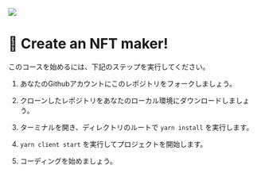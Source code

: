 ![](https://i.imgur.com/8hPawj3.png)

# 🎨 Create an NFT maker!

このコースを始めるには、下記のステップを実行してください。

1. あなたのGithubアカウントにこのレポジトリをフォークしましょう。

2. クローンしたレポジトリをあなたのローカル環境にダウンロードしましょう。

3. ターミナルを開き、ディレクトリのルートで `yarn install` を実行します。

4. `yarn client start` を実行してプロジェクトを開始します。

5. コーディングを始めましょう。
